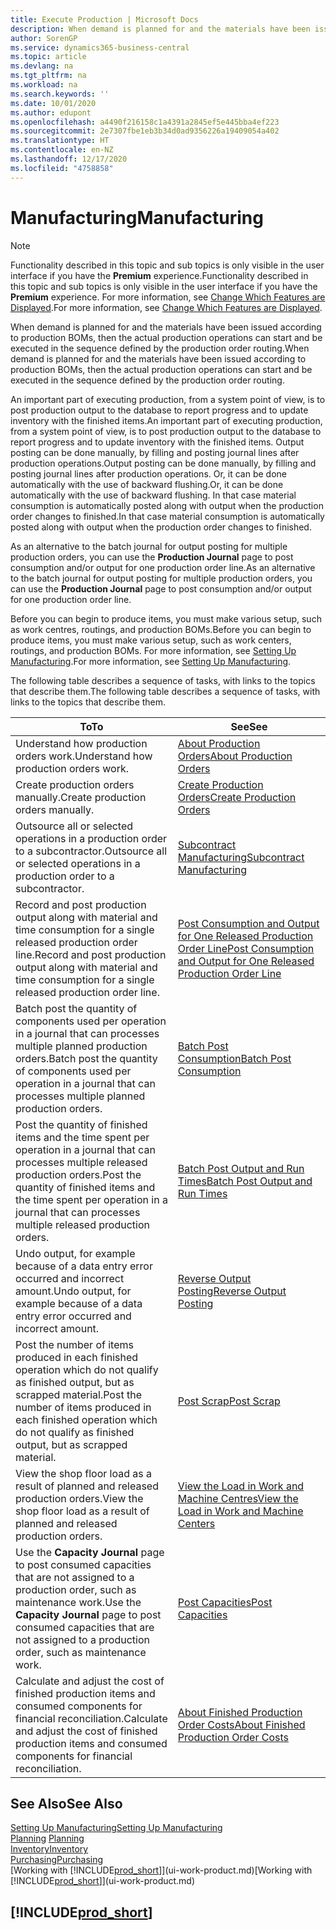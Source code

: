 ```yaml
---
title: Execute Production | Microsoft Docs
description: When demand is planned for and the materials have been issued according to production BOMs, then the actual production operations can start and be executed in the sequence defined by the production order routing.
author: SorenGP
ms.service: dynamics365-business-central
ms.topic: article
ms.devlang: na
ms.tgt_pltfrm: na
ms.workload: na
ms.search.keywords: ''
ms.date: 10/01/2020
ms.author: edupont
ms.openlocfilehash: a4490f216158c1a4391a2845ef5e445bba4ef223
ms.sourcegitcommit: 2e7307fbe1eb3b34d0ad9356226a19409054a402
ms.translationtype: HT
ms.contentlocale: en-NZ
ms.lasthandoff: 12/17/2020
ms.locfileid: "4758858"
---
```

# <a name="manufacturing"></a><span data-ttu-id="1ce18-103">Manufacturing</span><span class="sxs-lookup"><span data-stu-id="1ce18-103">Manufacturing</span></span>
> [!NOTE]
> <span data-ttu-id="1ce18-104">Functionality described in this topic and sub topics is only visible in the user interface if you have the **Premium** experience.</span><span class="sxs-lookup"><span data-stu-id="1ce18-104">Functionality described in this topic and sub topics is only visible in the user interface if you have the **Premium** experience.</span></span> <span data-ttu-id="1ce18-105">For more information, see [Change Which Features are Displayed](ui-experiences.md).</span><span class="sxs-lookup"><span data-stu-id="1ce18-105">For more information, see [Change Which Features are Displayed](ui-experiences.md).</span></span>

<span data-ttu-id="1ce18-106">When demand is planned for and the materials have been issued according to production BOMs, then the actual production operations can start and be executed in the sequence defined by the production order routing.</span><span class="sxs-lookup"><span data-stu-id="1ce18-106">When demand is planned for and the materials have been issued according to production BOMs, then the actual production operations can start and be executed in the sequence defined by the production order routing.</span></span>  

<span data-ttu-id="1ce18-107">An important part of executing production, from a system point of view, is to post production output to the database to report progress and to update inventory with the finished items.</span><span class="sxs-lookup"><span data-stu-id="1ce18-107">An important part of executing production, from a system point of view, is to post production output to the database to report progress and to update inventory with the finished items.</span></span> <span data-ttu-id="1ce18-108">Output posting can be done manually, by filling and posting journal lines after production operations.</span><span class="sxs-lookup"><span data-stu-id="1ce18-108">Output posting can be done manually, by filling and posting journal lines after production operations.</span></span> <span data-ttu-id="1ce18-109">Or, it can be done automatically with the use of backward flushing.</span><span class="sxs-lookup"><span data-stu-id="1ce18-109">Or, it can be done automatically with the use of backward flushing.</span></span> <span data-ttu-id="1ce18-110">In that case material consumption is automatically posted along with output when the production order changes to finished.</span><span class="sxs-lookup"><span data-stu-id="1ce18-110">In that case material consumption is automatically posted along with output when the production order changes to finished.</span></span>  

<span data-ttu-id="1ce18-111">As an alternative to the batch journal for output posting for multiple production orders, you can use the **Production Journal** page to post consumption and/or output for one production order line.</span><span class="sxs-lookup"><span data-stu-id="1ce18-111">As an alternative to the batch journal for output posting for multiple production orders, you can use the **Production Journal** page to post consumption and/or output for one production order line.</span></span>

<span data-ttu-id="1ce18-112">Before you can begin to produce items, you must make various setup, such as work centres, routings, and production BOMs.</span><span class="sxs-lookup"><span data-stu-id="1ce18-112">Before you can begin to produce items, you must make various setup, such as work centers, routings, and production BOMs.</span></span> <span data-ttu-id="1ce18-113">For more information, see [Setting Up Manufacturing](production-configure-production-processes.md).</span><span class="sxs-lookup"><span data-stu-id="1ce18-113">For more information, see [Setting Up Manufacturing](production-configure-production-processes.md).</span></span>

<span data-ttu-id="1ce18-114">The following table describes a sequence of tasks, with links to the topics that describe them.</span><span class="sxs-lookup"><span data-stu-id="1ce18-114">The following table describes a sequence of tasks, with links to the topics that describe them.</span></span>   

|<span data-ttu-id="1ce18-115">**To**</span><span class="sxs-lookup"><span data-stu-id="1ce18-115">**To**</span></span>|<span data-ttu-id="1ce18-116">**See**</span><span class="sxs-lookup"><span data-stu-id="1ce18-116">**See**</span></span>|  
|------------|-------------|  
|<span data-ttu-id="1ce18-117">Understand how production orders work.</span><span class="sxs-lookup"><span data-stu-id="1ce18-117">Understand how production orders work.</span></span>|[<span data-ttu-id="1ce18-118">About Production Orders</span><span class="sxs-lookup"><span data-stu-id="1ce18-118">About Production Orders</span></span>](production-about-production-orders.md)|
|<span data-ttu-id="1ce18-119">Create production orders manually.</span><span class="sxs-lookup"><span data-stu-id="1ce18-119">Create production orders manually.</span></span>|[<span data-ttu-id="1ce18-120">Create Production Orders</span><span class="sxs-lookup"><span data-stu-id="1ce18-120">Create Production Orders</span></span>](production-how-to-create-production-orders.md)|
|<span data-ttu-id="1ce18-121">Outsource all or selected operations in a production order to a subcontractor.</span><span class="sxs-lookup"><span data-stu-id="1ce18-121">Outsource all or selected operations in a production order to a subcontractor.</span></span>|[<span data-ttu-id="1ce18-122">Subcontract Manufacturing</span><span class="sxs-lookup"><span data-stu-id="1ce18-122">Subcontract Manufacturing</span></span>](production-how-to-subcontract-manufacturing.md)|
|<span data-ttu-id="1ce18-123">Record and post production output along with material and time consumption for a single released production order line.</span><span class="sxs-lookup"><span data-stu-id="1ce18-123">Record and post production output along with material and time consumption for a single released production order line.</span></span>|[<span data-ttu-id="1ce18-124">Post Consumption and Output for One Released Production Order Line</span><span class="sxs-lookup"><span data-stu-id="1ce18-124">Post Consumption and Output for One Released Production Order Line</span></span>](production-how-to-register-consumption-and-output.md)|  
|<span data-ttu-id="1ce18-125">Batch post the quantity of components used per operation in a journal that can processes multiple planned production orders.</span><span class="sxs-lookup"><span data-stu-id="1ce18-125">Batch post the quantity of components used per operation in a journal that can processes multiple planned production orders.</span></span>|[<span data-ttu-id="1ce18-126">Batch Post Consumption</span><span class="sxs-lookup"><span data-stu-id="1ce18-126">Batch Post Consumption</span></span>](production-how-to-post-consumption.md)|
|<span data-ttu-id="1ce18-127">Post the quantity of finished items and the time spent per operation in a journal that can processes multiple released production orders.</span><span class="sxs-lookup"><span data-stu-id="1ce18-127">Post the quantity of finished items and the time spent per operation in a journal that can processes multiple released production orders.</span></span>|[<span data-ttu-id="1ce18-128">Batch Post Output and Run Times</span><span class="sxs-lookup"><span data-stu-id="1ce18-128">Batch Post Output and Run Times</span></span>](production-how-to-post-output-quantity.md)|
|<span data-ttu-id="1ce18-129">Undo output, for example because of a data entry error occurred and incorrect amount.</span><span class="sxs-lookup"><span data-stu-id="1ce18-129">Undo output, for example because of a data entry error occurred and incorrect amount.</span></span>  |[<span data-ttu-id="1ce18-130">Reverse Output Posting</span><span class="sxs-lookup"><span data-stu-id="1ce18-130">Reverse Output Posting</span></span>](production-how-to-reverse-output-posting.md)|  
|<span data-ttu-id="1ce18-131">Post the number of items produced in each finished operation which do not qualify as finished output, but as scrapped material.</span><span class="sxs-lookup"><span data-stu-id="1ce18-131">Post the number of items produced in each finished operation which do not qualify as finished output, but as scrapped material.</span></span>|[<span data-ttu-id="1ce18-132">Post Scrap</span><span class="sxs-lookup"><span data-stu-id="1ce18-132">Post Scrap</span></span>](production-how-to-post-scrap.md)|
|<span data-ttu-id="1ce18-133">View the shop floor load as a result of planned and released production orders.</span><span class="sxs-lookup"><span data-stu-id="1ce18-133">View the shop floor load as a result of planned and released production orders.</span></span>|[<span data-ttu-id="1ce18-134">View the Load in Work and Machine Centres</span><span class="sxs-lookup"><span data-stu-id="1ce18-134">View the Load in Work and Machine Centers</span></span>](production-how-to-view-the-load-on-work-centers.md)|      
|<span data-ttu-id="1ce18-135">Use the **Capacity Journal** page to post consumed capacities that are not assigned to a production order, such as maintenance work.</span><span class="sxs-lookup"><span data-stu-id="1ce18-135">Use the **Capacity Journal** page to post consumed capacities that are not assigned to a production order, such as maintenance work.</span></span>|[<span data-ttu-id="1ce18-136">Post Capacities</span><span class="sxs-lookup"><span data-stu-id="1ce18-136">Post Capacities</span></span>](production-how-to-post-capacities.md)|  
|<span data-ttu-id="1ce18-137">Calculate and adjust the cost of finished production items and consumed components for financial reconciliation.</span><span class="sxs-lookup"><span data-stu-id="1ce18-137">Calculate and adjust the cost of finished production items and consumed components for financial reconciliation.</span></span>|[<span data-ttu-id="1ce18-138">About Finished Production Order Costs</span><span class="sxs-lookup"><span data-stu-id="1ce18-138">About Finished Production Order Costs</span></span>](finance-about-finished-production-order-costs.md)|  

## <a name="see-also"></a><span data-ttu-id="1ce18-139">See Also</span><span class="sxs-lookup"><span data-stu-id="1ce18-139">See Also</span></span>  
[<span data-ttu-id="1ce18-140">Setting Up Manufacturing</span><span class="sxs-lookup"><span data-stu-id="1ce18-140">Setting Up Manufacturing</span></span>](production-configure-production-processes.md)  
<span data-ttu-id="1ce18-141">[Planning](production-planning.md)    </span><span class="sxs-lookup"><span data-stu-id="1ce18-141">[Planning](production-planning.md)    </span></span>  
[<span data-ttu-id="1ce18-142">Inventory</span><span class="sxs-lookup"><span data-stu-id="1ce18-142">Inventory</span></span>](inventory-manage-inventory.md)  
[<span data-ttu-id="1ce18-143">Purchasing</span><span class="sxs-lookup"><span data-stu-id="1ce18-143">Purchasing</span></span>](purchasing-manage-purchasing.md)  
<span data-ttu-id="1ce18-144">[Working with [!INCLUDE[prod_short](includes/prod_short.md)]](ui-work-product.md)</span><span class="sxs-lookup"><span data-stu-id="1ce18-144">[Working with [!INCLUDE[prod_short](includes/prod_short.md)]](ui-work-product.md)</span></span>

## [!INCLUDE[prod_short](includes/free_trial_md.md)]  
